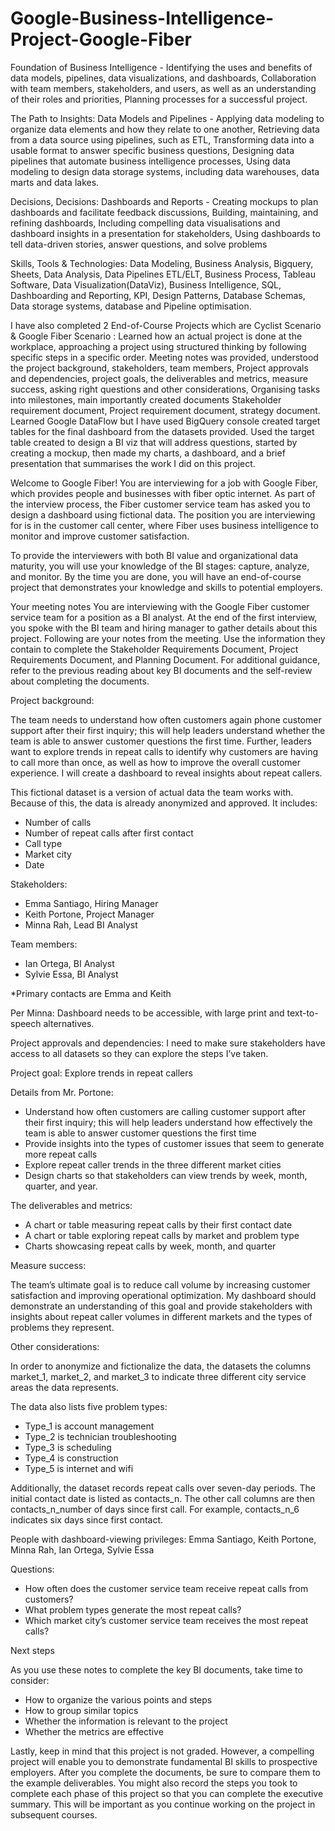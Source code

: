 # Google-Business-Intelligence-Project-Google-Fiber

Foundation of Business Intelligence - Identifying the uses and benefits of data models, pipelines, data visualizations, and dashboards, Collaboration with team members, stakeholders, and users, as well as an understanding of their roles and priorities, Planning processes for a successful project.

The Path to Insights: Data Models and Pipelines - Applying data modeling to organize data elements and how they relate to one another, Retrieving data from a data source using pipelines, such as ETL, Transforming data into a usable format to answer specific business questions, Designing data pipelines that automate business intelligence processes, Using data modeling to design data storage systems, including data warehouses, data marts and data lakes.

Decisions, Decisions: Dashboards and Reports - Creating mockups to plan dashboards and facilitate feedback discussions, Building, maintaining, and refining dashboards, Including compelling data visualisations and dashboard insights in a presentation for stakeholders, Using dashboards to tell data-driven stories, answer questions, and solve problems

Skills, Tools & Technologies: Data Modeling, Business Analysis, Bigquery, Sheets, Data Analysis, Data Pipelines ETL/ELT, Business Process, Tableau Software, Data Visualization(DataViz), Business Intelligence, SQL, Dashboarding and Reporting, KPI, Design Patterns, Database Schemas, Data storage systems, database and Pipeline optimisation.

I have also completed 2 End-of-Course Projects which are Cyclist Scenario & Google Fiber Scenario :
Learned how an actual project is done at the workplace, approaching a project using structured thinking by following specific steps in a specific order. Meeting notes was provided, understood the project background, stakeholders, team members, Project approvals and dependencies, project goals, the deliverables and metrics, measure success, asking right questions and other considerations, Organising tasks into milestones, main importantly created documents Stakeholder requirement document, Project requirement document, strategy document. Learned Google DataFlow but I have used BigQuery console created target tables for the final dashboard from the datasets provided. Used the target table created to design a BI viz that will address questions, started by creating a mockup, then made my charts, a dashboard, and a brief presentation that summarises the work I did on this project.



Welcome to Google Fiber! 
You are interviewing for a job with Google Fiber, which provides people and businesses with fiber optic internet. As part of the interview process, the Fiber customer service team has asked you to design a dashboard using fictional data. The position you are interviewing for is in the customer call center, where Fiber uses business intelligence to monitor and improve customer satisfaction.

To provide the interviewers with both BI value and organizational data maturity, you will use your knowledge of the BI stages: capture, analyze, and monitor. By the time you are done, you will have an end-of-course project that demonstrates your knowledge and skills to potential employers.

Your meeting notes
You are interviewing with the Google Fiber customer service team for a position as a BI analyst. At the end of the first interview, you spoke with the BI team and hiring manager to gather details about this project. Following are your notes from the meeting. Use the information they contain to complete the Stakeholder Requirements Document, Project Requirements Document, and Planning Document. For additional guidance, refer to the previous reading about key BI documents and the self-review about completing the documents.

Project background:

The team needs to understand how often customers again phone customer support after their first inquiry; this will help leaders understand whether the team is able to answer customer questions the first time. Further, leaders want to explore trends in repeat calls to identify why customers are having to call more than once, as well as how to improve the overall customer experience. I will create a dashboard to reveal insights about repeat callers. 

This fictional dataset is a version of actual data the team works with. Because of this, the data is already anonymized and approved. It includes:

- Number of calls
- Number of repeat calls after first contact
- Call type
- Market city
- Date

Stakeholders: 
- Emma Santiago, Hiring Manager
- Keith Portone, Project Manager
- Minna Rah, Lead BI Analyst

Team members: 
- Ian Ortega, BI Analyst
- Sylvie Essa, BI Analyst

*Primary contacts are Emma and Keith

Per Minna: Dashboard needs to be accessible, with large print and text-to-speech alternatives.

Project approvals and dependencies: I need to make sure stakeholders have access to all datasets so they can explore the steps I’ve taken.

Project goal: Explore trends in repeat callers

Details from Mr. Portone:
- Understand how often customers are calling customer support after their first inquiry; this will help leaders understand how effectively the team is able to answer customer questions the first time
- Provide insights into the types of customer issues that seem to generate more repeat calls
- Explore repeat caller trends in the three different market cities
- Design charts so that stakeholders can view trends by week, month, quarter, and year. 

The deliverables and metrics:

- A chart or table measuring repeat calls by their first contact date
- A chart or table exploring repeat calls by market and problem type
- Charts showcasing repeat calls by week, month, and quarter

Measure success:

The team’s ultimate goal is to reduce call volume by increasing customer satisfaction and improving operational optimization. My dashboard should demonstrate an understanding of this goal and provide stakeholders with insights about repeat caller volumes in different markets and the types of problems they represent. 

Other considerations:

In order to anonymize and fictionalize the data, the datasets the columns market_1, market_2, and market_3 to indicate three different city service areas the data represents. 

The data also lists five problem types:
- Type_1 is account management
- Type_2 is technician troubleshooting
- Type_3 is scheduling
- Type_4 is construction
- Type_5 is internet and wifi

Additionally, the dataset records repeat calls over seven-day periods. The initial contact date is listed as contacts_n. The other call columns are then contacts_n_number of days since first call. For example, contacts_n_6 indicates six days since first contact. 

People with dashboard-viewing privileges: Emma Santiago, Keith Portone, Minna Rah, Ian Ortega, Sylvie Essa

Questions:

- How often does the customer service team receive repeat calls from customers?
- What problem types generate the most repeat calls?
- Which market city’s customer service team receives the most repeat calls?

Next steps

As you use these notes to complete the key BI documents, take time to consider:

- How to organize the various points and steps
- How to group similar topics
- Whether the information is relevant to the project
- Whether the metrics are effective

Lastly, keep in mind that this project is not graded. However, a compelling project will enable you to demonstrate fundamental BI skills to prospective employers. After you complete the documents, be sure to compare them to the example deliverables. You might also record the steps you took to complete each phase of this project so that you can complete the executive summary. This will be important as you continue working on the project in subsequent courses. 

